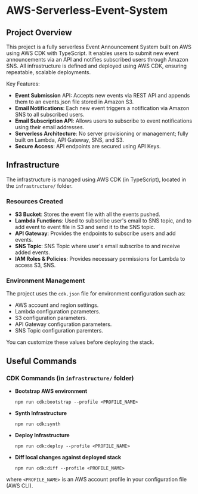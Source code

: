 # AWS-Serverless-Event-System

## Project Overview

This project is a fully serverless Event Announcement System built on AWS using AWS CDK with TypeScript. 
It enables users to submit new event announcements via an API and notifies subscribed users through Amazon SNS. 
All infrastructure is defined and deployed using AWS CDK, ensuring repeatable, scalable deployments.

Key Features:
- **Event Submission** API: Accepts new events via REST API and appends them to an events.json file stored in Amazon S3.
- **Email Notifications**: Each new event triggers a notification via Amazon SNS to all subscribed users.
- **Email Subscription API**: Allows users to subscribe to event notifications using their email addresses.
- **Serverless Architecture**: No server provisioning or management; fully built on Lambda, API Gateway, SNS, and S3.
- **Secure Access**: API endpoints are secured using API Keys.

## Infrastructure

The infrastructure is managed using AWS CDK (in TypeScript), located in the `infrastructure/` folder.

### Resources Created

- **S3 Bucket**: Stores the event file with all the events pushed.
- **Lambda Functions**: Used to subscribe user's email to SNS topic, and to add event to event file in S3 and send it to the SNS topic.
- **API Gateway**: Provides the endpoints to subscribe users and add events.
- **SNS Topic**: SNS Topic where user's email subscribe to and receive added events.
- **IAM Roles & Policies**: Provides necessary permissions for Lambda to access S3, SNS.

### Environment Management

The project uses the `cdk.json` file for environment configuration such as:

- AWS account and region settings.
- Lambda configuration parameters.
- S3 configuration parameters.
- API Gateway configuration parameters.
- SNS Topic configuration paremters.

You can customize these values before deploying the stack.

## Useful Commands

### CDK Commands (in `infrastructure/` folder)

- **Bootstrap AWS environment**  
  ```
  npm run cdk:bootstrap --profile <PROFILE_NAME>
  ```
- **Synth Infrastructure**
  ```
  npm run cdk:synth
  ```
- **Deploy Infrastructure**
  ```
  npm run cdk:deploy --profile <PROFILE_NAME>
  ```
- **Diff local changes against deployed stack**
  ```
  npm run cdk:diff --profile <PROFILE_NAME>
  ```

where ```<PROFILE_NAME>``` is an AWS account profile in your configuration file (AWS CLI).